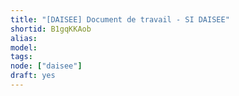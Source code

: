```yaml
---
title: "[DAISEE] Document de travail - SI DAISEE"
shortid: B1gqKKAob
alias:
model:
tags:
node: ["daisee"]
draft: yes
---
```

